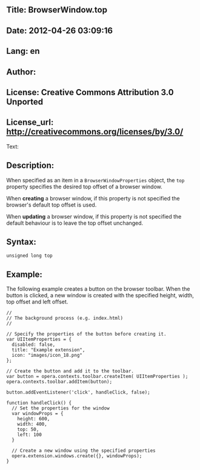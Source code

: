 Title: BrowserWindow.top
----
Date: 2012-04-26 03:09:16
----
Lang: en
----
Author: 
----
License: Creative Commons Attribution 3.0 Unported
----
License_url: http://creativecommons.org/licenses/by/3.0/
----
Text:

<h2>Description:</h2>

<p>When specified as an item in a <code>BrowserWindowProperties</code> object, the <code>top</code> property specifies the desired top offset of a browser window.</p>

<p>When <b>creating</b> a browser window, if this property is not specified the browser&#39;s default top offset is used.</p>

<p>When <b>updating</b> a browser window, if this property is not specified the default behaviour is to leave the top offset unchanged.</p>

<h2>Syntax:</h2>

<p><code>unsigned long top</code></p>

<h2>Example:</h2>

<p>The following example creates a button on the browser toolbar. When the button is clicked, a new window is created with the specified height, width, top offset and left offset.</p>

<pre><code>//
// The background process (e.g. index.html)
//

// Specify the properties of the button before creating it.
var UIItemProperties = {
  disabled: false,
  title: &quot;Example extension&quot;,
  icon: &quot;images/icon_18.png&quot;
};

// Create the button and add it to the toolbar.
var button = opera.contexts.toolbar.createItem( UIItemProperties );  
opera.contexts.toolbar.addItem(button);

button.addEventListener(&#39;click&#39;, handleClick, false);

function handleClick() {
  // Set the properties for the window
  var windowProps = {
    height: 600,
    width: 400,
    top: 50,
    left: 100
  }
  
  // Create a new window using the specified properties
  opera.extension.windows.create({}, windowProps);
}</code></pre>

